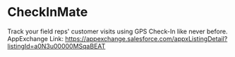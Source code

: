 # CheckInMate
Track your field reps' customer visits using GPS Check-In like never before. AppExchange Link: https://appexchange.salesforce.com/appxListingDetail?listingId=a0N3u00000MSqaBEAT
